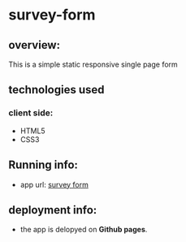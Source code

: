 # survey-form

## overview:
This is a simple static responsive single page form

## technologies used
### client side:
- HTML5
- CSS3

## Running info:
- app url: [survey form](https://sohila-samir.github.io/survey-form/)

## deployment info:
- the app is delopyed on **Github pages**.
